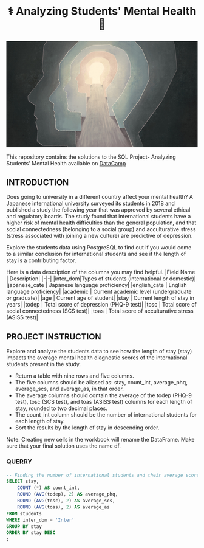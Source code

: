 # <p align="center" style="margin-top: 0px;"> ⚕️ Analyzing Students' Mental Health 🧠

![mental image](mental.png)

This repository contains the solutions to the SQL Project- Analyzing Students' Mental Health available on <a href = "https://projects.datacamp.com/projects/1593">DataCamp</a>

## INTRODUCTION

Does going to university in a different country affect your mental health? A Japanese international university surveyed its students in 2018 and published a study the following year that was approved by several ethical and regulatory boards.
The study found that international students have a higher risk of mental health difficulties than the general population, and that social connectedness (belonging to a social group) and acculturative stress (stress associated with joining a new culture) are predictive of depression.

Explore the students data using PostgreSQL to find out if you would come to a similar conclusion for international students and see if the length of stay is a contributing factor.

Here is a data description of the columns you may find helpful.
|Field Name | Description|
|-|-|
|inter_dom|Types of students (international or domestic)|
|japanese_cate | Japanese language proficiency|
|english_cate | English language proficiency|
|academic | Current academic level (undergraduate or graduate)|
|age | Current age of student|
|stay | Current length of stay in years|
|todep | Total score of depression (PHQ-9 test)|
|tosc | Total score of social connectedness (SCS test)|
|toas | Total score of acculturative stress (ASISS test)|

## PROJECT INSTRUCTION

Explore and analyze the students data to see how the length of stay (stay) impacts the average mental health diagnostic scores of the international students present in the study.

- Return a table with nine rows and five columns.
- The five columns should be aliased as: stay, count_int, average_phq, average_scs, and average_as, in that order.
- The average columns should contain the average of the todep (PHQ-9 test), tosc (SCS test), and toas (ASISS test) columns for each length of stay, rounded to two decimal places.
- The count_int column should be the number of international students for each length of stay.
- Sort the results by the length of stay in descending order.

Note: Creating new cells in the workbook will rename the DataFrame. Make sure that your final solution uses the name df.

### QUERRY

```sql
-- Finding the number of international students and their average scores by length of stay, in descending order of length of stay
SELECT stay,
	COUNT (*) AS count_int,
	ROUND (AVG(todep), 2) AS average_phq,
	ROUND (AVG(tosc), 2) AS average_scs,
	ROUND (AVG(toas), 2) AS average_as
FROM students
WHERE inter_dom = 'Inter'
GROUP BY stay
ORDER BY stay DESC
;
```
